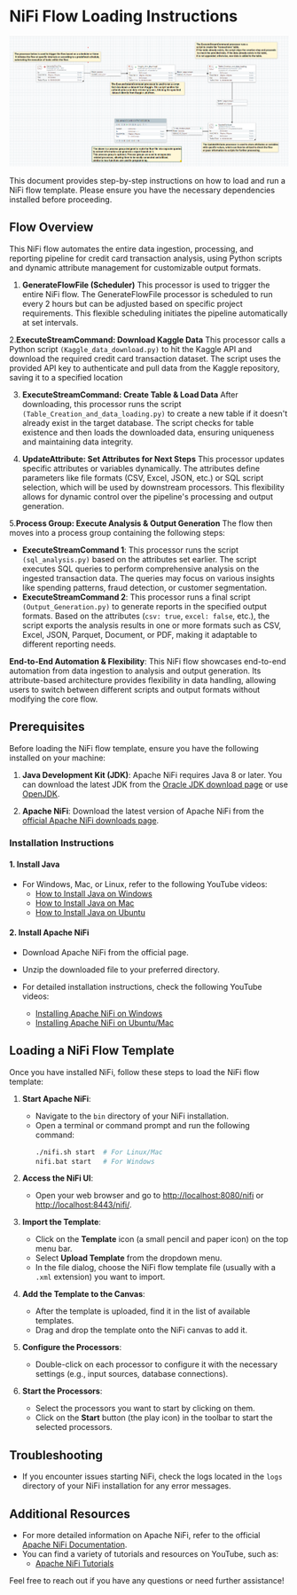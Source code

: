 # NiFi Flow Loading Instructions

![Project Screenshot](https://github.com/AkhilHaroldPeter/Nifi/blob/master/Projects/Data%20Engineering%20Project%202/NifiFlow.png)

This document provides step-by-step instructions on how to load and run a NiFi flow template. Please ensure you have the necessary dependencies installed before proceeding.

## Flow Overview

This NiFi flow automates the entire data ingestion, processing, and reporting pipeline for credit card transaction analysis, using Python scripts and dynamic attribute management for customizable output formats.

1. **GenerateFlowFile (Scheduler)**
This processor is used to trigger the entire NiFi flow. The GenerateFlowFile processor is scheduled to run every 2 hours but can be adjusted based on specific project requirements. This flexible scheduling initiates the pipeline automatically at set intervals.

2.**ExecuteStreamCommand: Download Kaggle Data**
This processor calls a Python script ```(Kaggle_data_download.py)``` to hit the Kaggle API and download the required credit card transaction dataset. The script uses the provided API key to authenticate and pull data from the Kaggle repository, saving it to a specified location

3. **ExecuteStreamCommand: Create Table & Load Data**
After downloading, this processor runs the script ```(Table_Creation_and_data_loading.py)``` to create a new table if it doesn't already exist in the target database. The script checks for table existence and then loads the downloaded data, ensuring uniqueness and maintaining data integrity.

4. **UpdateAttribute: Set Attributes for Next Steps**
This processor updates specific attributes or variables dynamically. The attributes define parameters like file formats (CSV, Excel, JSON, etc.) or SQL script selection, which will be used by downstream processors. This flexibility allows for dynamic control over the pipeline's processing and output generation.

5.**Process Group: Execute Analysis & Output Generation**
The flow then moves into a process group containing the following steps:
- **ExecuteStreamCommand 1**: This processor runs the script ```(sql_analysis.py)``` based on the attributes set earlier. The script executes SQL queries to perform comprehensive analysis on the ingested transaction data. The queries may focus on various insights like spending patterns, fraud detection, or customer segmentation.
- **ExecuteStreamCommand 2**: This processor runs a final script ```(Output_Generation.py)``` to generate reports in the specified output formats. Based on the attributes (```csv: true```, ```excel: false```, etc.), the script exports the analysis results in one or more formats such as CSV, Excel, JSON, Parquet, Document, or PDF, making it adaptable to different reporting needs.

**End-to-End Automation & Flexibility**: This NiFi flow showcases end-to-end automation from data ingestion to analysis and output generation. Its attribute-based architecture provides flexibility in data handling, allowing users to switch between different scripts and output formats without modifying the core flow.


## Prerequisites

Before loading the NiFi flow template, ensure you have the following installed on your machine:

1. **Java Development Kit (JDK)**: Apache NiFi requires Java 8 or later. You can download the latest JDK from the [Oracle JDK download page](https://www.oracle.com/java/technologies/javase-jdk11-downloads.html) or use [OpenJDK](https://openjdk.java.net/install/).

2. **Apache NiFi**: Download the latest version of Apache NiFi from the [official Apache NiFi downloads page](https://nifi.apache.org/download.html).

### Installation Instructions

#### 1. Install Java

- For Windows, Mac, or Linux, refer to the following YouTube videos:
  - [How to Install Java on Windows](https://www.youtube.com/watch?v=Ghpq2mBtDs0)
  - [How to Install Java on Mac](https://www.youtube.com/watch?v=PQk9O03cukQ)
  - [How to Install Java on Ubuntu](https://www.youtube.com/watch?v=vVrIDJ--GOA)

#### 2. Install Apache NiFi

- Download Apache NiFi from the official page.
- Unzip the downloaded file to your preferred directory.

- For detailed installation instructions, check the following YouTube videos:
  - [Installing Apache NiFi on Windows](https://www.youtube.com/watch?v=nplzhAKmH-s)
  - [Installing Apache NiFi on Ubuntu/Mac](https://www.youtube.com/watch?v=JoSugPjJnPU&list=PL55symSEWBbMBSnNW_Aboh2TpYkNIFMgb&index=5)

## Loading a NiFi Flow Template

Once you have installed NiFi, follow these steps to load the NiFi flow template:

1. **Start Apache NiFi**:
   - Navigate to the `bin` directory of your NiFi installation.
   - Open a terminal or command prompt and run the following command:
     ```bash
     ./nifi.sh start  # For Linux/Mac
     nifi.bat start   # For Windows
     ```

2. **Access the NiFi UI**:
   - Open your web browser and go to [http://localhost:8080/nifi](http://localhost:8080/nifi) or [http://localhost:8443/nifi/](http://localhost:8443/nifi/).

3. **Import the Template**:
   - Click on the **Template** icon (a small pencil and paper icon) on the top menu bar.
   - Select **Upload Template** from the dropdown menu.
   - In the file dialog, choose the NiFi flow template file (usually with a `.xml` extension) you want to import.

4. **Add the Template to the Canvas**:
   - After the template is uploaded, find it in the list of available templates.
   - Drag and drop the template onto the NiFi canvas to add it.

5. **Configure the Processors**:
   - Double-click on each processor to configure it with the necessary settings (e.g., input sources, database connections).

6. **Start the Processors**:
   - Select the processors you want to start by clicking on them.
   - Click on the **Start** button (the play icon) in the toolbar to start the selected processors.

## Troubleshooting

- If you encounter issues starting NiFi, check the logs located in the `logs` directory of your NiFi installation for any error messages.

## Additional Resources

- For more detailed information on Apache NiFi, refer to the official [Apache NiFi Documentation](https://nifi.apache.org/docs.html).
- You can find a variety of tutorials and resources on YouTube, such as:
  - [Apache NiFi Tutorials](https://www.youtube.com/results?search_query=apache+nifi+tutorial)

Feel free to reach out if you have any questions or need further assistance!

